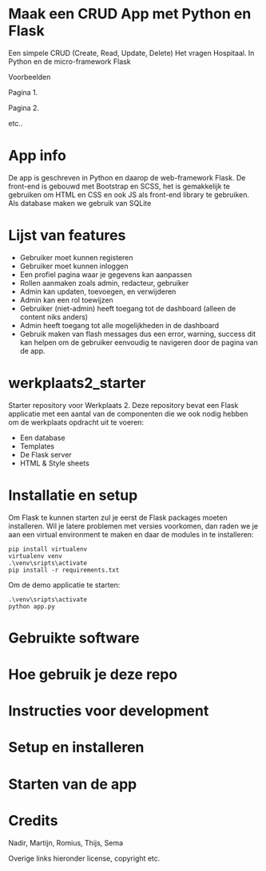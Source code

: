
# Maak een CRUD App met Python en Flask
Een simpele CRUD (Create, Read, Update, Delete) Het vragen Hospitaal. In Python en de micro-framework Flask

Voorbeelden

Pagina 1.

Pagina 2.

etc..

# App info

De app is geschreven in Python en daarop de web-framework Flask. De front-end is gebouwd met Bootstrap en SCSS, het is gemakkelijk te gebruiken om HTML en CSS en ook JS als front-end library te gebruiken. Als database maken we gebruik van SQLite

# Lijst van features

* Gebruiker moet kunnen registeren
* Gebruiker moet kunnen inloggen
* Een profiel pagina waar je gegevens kan aanpassen
* Rollen aanmaken zoals admin, redacteur, gebruiker
* Admin kan updaten, toevoegen, en verwijderen
* Admin kan een rol toewijzen 
* Gebruiker (niet-admin) heeft toegang tot de dashboard (alleen de content niks anders)
* Admin heeft toegang tot alle mogelijkheden in de dashboard
* Gebruik maken van flash messages dus een error, warning, success dit kan helpen om de gebruiker eenvoudig te navigeren door de pagina van de app.

# werkplaats2_starter
Starter repository voor Werkplaats 2. Deze repository bevat een Flask applicatie met een aantal van de componenten die we ook nodig hebben om de werkplaats opdracht uit te voeren: 
- Een database
- Templates
- De Flask server
- HTML & Style sheets


# Installatie en setup
Om Flask te kunnen starten zul je eerst de Flask packages moeten installeren. Wil je latere problemen met versies voorkomen, dan raden we je aan een virtual environment te maken en daar de modules in te 
installeren:  

```
pip install virtualenv
virtualenv venv
.\venv\sripts\activate
pip install -r requirements.txt
```

Om de demo applicatie te starten: 
``` 
.\venv\sripts\activate
python app.py
```

# Gebruikte software

# Hoe gebruik je deze repo

# Instructies voor development

# Setup en installeren

# Starten van de app


# Credits

Nadir, Martijn, Romius, Thijs, Sema

Overige links hieronder license, copyright etc.

